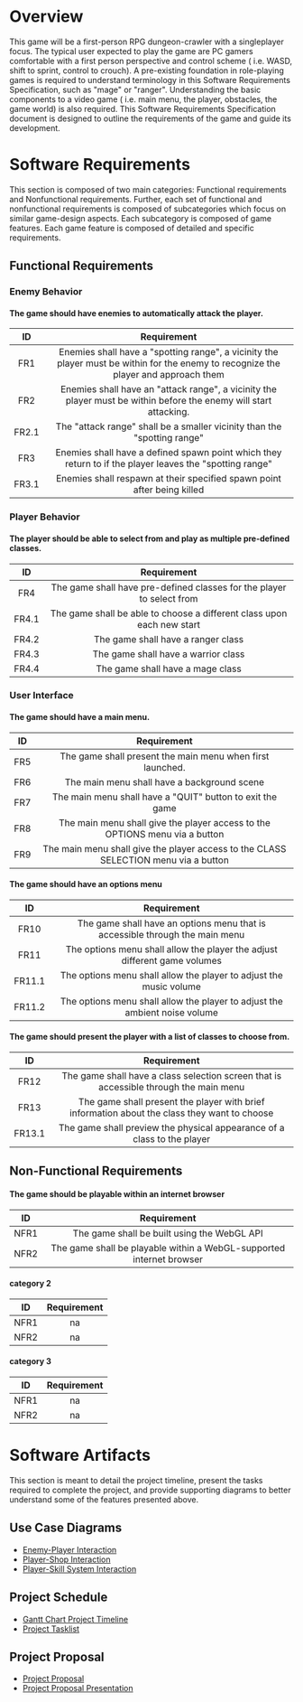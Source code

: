 # Overview 
 
This game will be a first-person RPG dungeon-crawler with a singleplayer focus. The typical user expected to play the game are PC gamers comfortable with a first person perspective and control scheme ( i.e. WASD, shift to sprint, control to crouch). A pre-existing foundation in role-playing games is required to understand terminology in this Software Requirements Specification, such as "mage" or "ranger". Understanding the basic components to a video game ( i.e. main menu, the player, obstacles, the game world) is also required. This Software Requirements Specification document is designed to outline the requirements of the game and guide its development.

 
# Software Requirements 
 
This section is composed of two main categories: Functional requirements and Nonfunctional requirements.
Further, each set of functional and nonfunctional requirements is composed of subcategories which focus on similar game-design aspects. 
Each subcategory is composed of game features.
Each game feature is composed of detailed and specific requirements.
 
## Functional Requirements

### Enemy Behavior
 
#### The game should have enemies to automatically attack the player. 
 
| ID  | Requirement     |  
| :-------------: | :----------: |  
| FR1 | Enemies shall have a "spotting range", a vicinity the player must be within for the enemy to recognize the player and approach them |  
| FR2 | Enemies shall have an "attack range", a vicinity the player must be within before the enemy will start attacking. |  
| FR2.1 | The "attack range" shall be a smaller vicinity than the "spotting range" |  
| FR3 | Enemies shall have a defined spawn point which they return to if the player leaves the "spotting range" | 
| FR3.1 | Enemies shall respawn at their specified spawn point after being killed | 

### Player Behavior
 
#### The player should be able to select from and play as multiple pre-defined classes.
 
| ID  | Requirement     |  
| :-------------: | :----------: | 
| FR4 | The game shall have pre-defined classes for the player to select from | 
| FR4.1 | The game shall be able to choose a different class upon each new start |
| FR4.2 | The game shall have a ranger class |  
| FR4.3 | The game shall have a warrior class |  
| FR4.4 | The game shall have a mage class |

### User Interface

#### The game should have a main menu.
 
| ID  | Requirement     |  
| :-------------: | :----------: | 
| FR5 | The game shall present the main menu when first launched. |  
| FR6 | The main menu shall have a background scene |  
| FR7 | The main menu shall have a "QUIT" button to exit the game |  
| FR8 | The main menu shall give the player access to the OPTIONS menu via a button |
| FR9 | The main menu shall give the player access to the CLASS SELECTION menu via a button |

#### The game should have an options menu
 
| ID  | Requirement     |  
| :-------------: | :----------: | 
| FR10 | The game shall have an options menu that is accessible through the main menu |  
| FR11 | The options menu shall allow the player the adjust different game volumes |  
| FR11.1 | The options menu shall allow the player to adjust the music volume |  
| FR11.2 | The options menu shall allow the player to adjust the ambient noise volume |

#### The game should present the player with a list of classes to choose from.
 
| ID  | Requirement     |  
| :-------------: | :----------: | 
| FR12 | The game shall have a class selection screen that is accessible through the main menu |  
| FR13 | The game shall present the player with brief information about the class they want to choose |  
| FR13.1 | The game shall preview the physical appearance of a class to the player |  

 
## Non-Functional Requirements 
 
#### The game should be playable within an internet browser  
 
| ID  | Requirement     |  
| :-------------: | :----------: |  
| NFR1 | The game shall be built using the WebGL API |  
| NFR2 | The game shall be playable within a WebGL-supported internet browser | 

#### category 2
 
| ID  | Requirement     |  
| :-------------: | :----------: |  
| NFR1 | na |  
| NFR2 | na | 


#### category 3
 
| ID  | Requirement     |  
| :-------------: | :----------: |  
| NFR1 | na |  
| NFR2 | na | 


# Software Artifacts 

This section is meant to detail the project timeline, present the tasks required to complete the project, and provide supporting diagrams to better understand some of the features presented above.

## Use Case Diagrams
 
* [Enemy-Player Interaction](../artifacts/use_case_diagrams/CIS350UseCaseExtended.pdf)
* [Player-Shop Interaction](../artifacts/use_case_diagrams/CIS350UseCase.pdf)
* [Player-Skill System Interaction](../artifacts/use_case_diagrams/APT_skill_usecase.jpg)

## Project Schedule

* [Gantt Chart Project Timeline](CIS350_Project_Gantt_Chart.pdf)
* [Project Tasklist](projectschedule_and_tasklist.md)

## Project Proposal

* [Project Proposal](proposal-template.md)
* [Project Proposal Presentation](CIS350_RPGenius_Proposal_Presentation.pdf)

